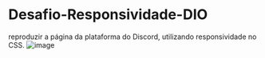# Desafio-Responsividade-DIO
reproduzir a página da plataforma do Discord, utilizando responsividade no CSS.
![image](https://github.com/BieLsUs/Desafio-Responsividade-DIO/assets/100472192/4d132f03-cc04-432c-ad17-b4cdc05e1050)
